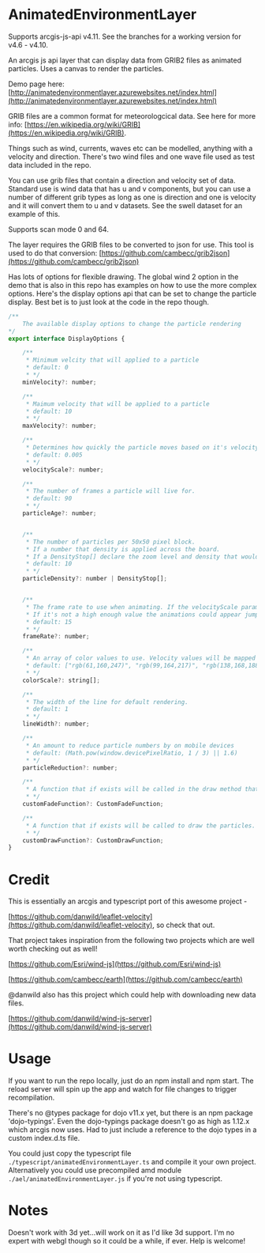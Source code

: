 # AnimatedEnvironmentLayer

Supports arcgis-js-api v4.11.
See the branches for a working version for v4.6 - v4.10.

An arcgis js api layer that can display data from GRIB2 files as animated particles.
Uses a canvas to render the particles.

Demo page here: [http://animatedenvironmentlayer.azurewebsites.net/index.html](http://animatedenvironmentlayer.azurewebsites.net/index.html)

GRIB files are a common format for meteorologcical data. See here for more info: [https://en.wikipedia.org/wiki/GRIB](https://en.wikipedia.org/wiki/GRIB). 

Things such as wind, currents, waves etc can be modelled, anything with a velocity and direction. There's two wind files and one wave file used as test data included in the repo.

You can use grib files that contain a direction and velocity set of data. Standard use is wind data that has u and v components, but you can use a number of different grib types as long as one is direction and one is velocity and it will convert them to u and v datasets. See the swell dataset for an example of this.

Supports scan mode 0 and 64.

The layer requires the GRIB files to be converted to json for use. This tool is used to do that conversion:
[https://github.com/cambecc/grib2json](https://github.com/cambecc/grib2json)

Has lots of options for flexible drawing. The global wind 2 option in the demo that is also in this repo has examples on how to use the more complex options. Here's the display options api that can be set to change the particle display.
Best bet is to just look at the code in the repo though.

```javascript
/** 
    The available display options to change the particle rendering
*/
export interface DisplayOptions {

    /**
     * Minimum velcity that will applied to a particle
     * default: 0
     * */
    minVelocity?: number;

    /**
     * Maimum velocity that will be applied to a particle
     * default: 10
     * */
    maxVelocity?: number;

    /**
     * Determines how quickly the particle moves based on it's velocity. Higher values mean faster moving.
     * default: 0.005
     * */
    velocityScale?: number;

    /**
     * The number of frames a particle will live for.
     * default: 90
     * */
    particleAge?: number;


    /**
     * The number of particles per 50x50 pixel block.
     * If a number that density is applied across the board. 
     * If a DensityStop[] declare the zoom level and density that would you like to apply in each entry. Start with higher zoom first eg: [{ zoom: 2, density: 10 }, { zoom: 5, density: 8 }, {zoom: 6, density: 7}]
     * default: 10
     * */
    particleDensity?: number | DensityStop[];


    /**
     * The frame rate to use when animating. If the velocityScale parameter is higher then this will need to be increased to keep up with the required frames to draw the particles at a quicker speed. 
     * If it's not a high enough value the animations could appear jumpy.
     * default: 15
     * */
    frameRate?: number;

    /**
     * An array of color values to use. Velocity values will be mapped to this color scale.
     * default: ["rgb(61,160,247)", "rgb(99,164,217)", "rgb(138,168,188)", "rgb(177,173,158)", "rgb(216,177,129)", "rgb(255,182,100)", "rgb(240,145,87)", "rgb(225,109,74)", "rgb(210,72,61)", "rgb(195,36,48)", "rgb(180,0,35)"];
     * */
    colorScale?: string[];

    /**
     * The width of the line for default rendering.
     * default: 1
     * */
    lineWidth?: number;

    /**
     * An amount to reduce particle numbers by on mobile devices
     * default: (Math.pow(window.devicePixelRatio, 1 / 3) || 1.6)
     * */
    particleReduction?: number;

    /** 
     * A function that if exists will be called in the draw method that allows for specific code to be run for the fading out part of the drawing. 
     * */
    customFadeFunction?: CustomFadeFunction; 

    /**
     * A function that if exists will be called to draw the particles. Allows for caller to have complete control over drawing. Will pass the context, particle object and the color style. 
     * */
    customDrawFunction?: CustomDrawFunction;
}

```

# Credit
This is essentially an arcgis and typescript port of this awesome project -

[https://github.com/danwild/leaflet-velocity](https://github.com/danwild/leaflet-velocity), so check that out.

That project takes inspiration from the following two projects which are well worth checking out as well!

[https://github.com/Esri/wind-js](https://github.com/Esri/wind-js)

[https://github.com/cambecc/earth](https://github.com/cambecc/earth)

@danwild also has this project which could help with downloading new data files.

[https://github.com/danwild/wind-js-server](https://github.com/danwild/wind-js-server)

# Usage

If you want to run the repo locally, just do an npm install and npm start. The reload server will spin up the app and watch for file changes to trigger recompilation.

There's no @types package for dojo v11.x yet, but there is an npm package 'dojo-typings'. Even the dojo-typings package doesn't go as high as 1.12.x which arcgis now uses. Had to just include a reference to the dojo types in a custom index.d.ts file.

You could just copy the typescript file `./typescript/animatedEnvironmentLayer.ts` and compile it your own project.
Alternatively you could use precompiled amd module `./ael/animatedEnvironmentLayer.js` if you're not using typescript.

# Notes

Doesn't work with 3d yet...will work on it as I'd like 3d support. I'm no expert with webgl though so it could be a while, if ever. Help is welcome!

